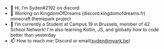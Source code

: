 - 👋 Hi, I’m Syden#2192 on discord
- 👀 Working on KingdomOfDreams (discord.kingdomofdreams.fr) minecraft themepark project
- 🌱 I’m currently a Student at Campus 19 in Brussels, member of 42 School Network! I'm also learning Kotlin, JS, and globally how to code better than yesterday
- 📫 How to reach me: Discord or email(syden@myark.be)
